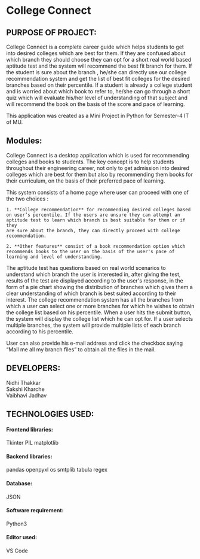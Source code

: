 # College Connect

## PURPOSE OF PROJECT:
College Connect is a complete career guide which helps students to
get into desired colleges which are best for them. If they are confused
about which branch they should choose they can opt for a short real
world based aptitude test and the system will recommend the best fit
branch for them. If the student is sure about the branch , he/she can
directly use our college recommendation system and get the list of
best fit colleges for the desired branches based on their percentile. If a
student is already a college student and is worried about which book
to refer to, he/she can go through a short quiz which will evaluate
his/her level of understanding of that subject and will recommend the
book on the basis of the score and pace of learning.

This application was created as a Mini Project in Python for Semester-4 IT of MU.

## Modules:
College Connect is a desktop application which is used for
recommending colleges and books to students. The key concept is to
help students throughout their engineering career, not only to get
admission into desired colleges which are best for them but also by
recommending them books for their curriculum, on the basis of their
preferred pace of learning.<br> 

This system consists of a home page
where user can proceed with one of the two choices : 

    1. **College recommendation** for recommending desired colleges based
    on user’s percentile. If the users are unsure they can attempt an
    aptitude test to learn which branch is best suitable for them or if they
    are sure about the branch, they can directly proceed with college
    recommendation.

    2. **Other features** consist of a book recommendation option which
    recommends books to the user on the basis of the user's pace of
    learning and level of understanding.

The aptitude test has questions based on real world scenarios to
understand which branch the user is interested in, after giving the
test, results of the test are displayed according to the user's response,
in the form of a pie chart showing the distribution of branches which
gives them a clear understanding of which branch is best suited
according to their interest.
The college recommendation system has all the branches from which
a user can select one or more branches for which he wishes to obtain
the college list based on his percentile.
When a user hits the submit button, the system will display the
college list which he can opt for. If a user selects multiple branches,
the system will provide multiple lists of each branch according to his
percentile.

User can also provide his e-mail address and click the checkbox
saying “Mail me all my branch files” to obtain all the files in the mail.

## DEVELOPERS:

Nidhi Thakkar <br>
Sakshi Kharche <br>
Vaibhavi Jadhav

## TECHNOLOGIES USED:

#### Frontend libraries:
Tkinter
PIL
matplotlib

#### Backend libraries:
pandas
openpyxl
os
smtplib
tabula
regex

#### Database:
JSON

#### Software requirement:
Python3

#### Editor used:
VS Code
